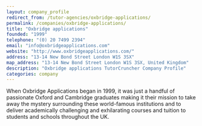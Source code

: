```yaml
---
layout: company_profile
redirect_from: /tutor-agencies/oxbridge-applications/
permalink: /companies/oxbridge-applications/
title: "Oxbridge applications"
founded: "1999"
telephone: "(0) 20 7499 2394"
email: "info@oxbridgeapplications.com"
website: "http://www.oxbridgeapplications.com/"
address: "13-14 New Bond Street London W1S 3SX"
map_address: "13-14 New Bond Street London W1S 3SX, United Kingdom"
description: "Oxbridge applications TutorCruncher Company Profile"
categories: company
---
```

When Oxbridge Applications began in 1999, it was just a handful of passionate Oxford and Cambridge graduates making it
their mission to take away the mystery surrounding these world-famous institutions and to deliver academically
challenging and exhilarating courses and tuition to students and schools throughout the UK.

